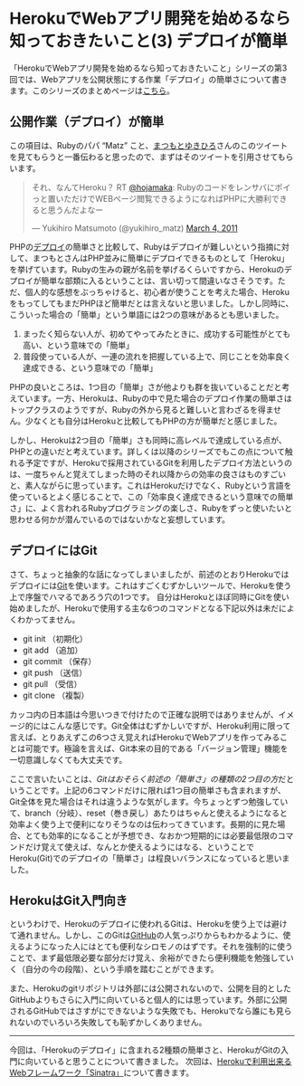 # <span>HerokuでWebアプリ開発を始めるなら</span><span>知っておきたいこと(3) デプロイが簡単</span>

「HerokuでWebアプリ開発を始めるなら知っておきたいこと」シリーズの第3回では、Webアプリを公開状態にする作業「デプロイ」の簡単さについて書きます。このシリーズのまとめページは[こちら](/2011/05/09/ruby-heroku-web-app-development-tips-matome)。

<!-- READMORE -->


## 公開作業（デプロイ）が簡単

この項目は、Rubyのパパ “Matz” こと、[まつもとゆきひろ](http://ja.wikipedia.org/wiki/%E3%81%BE%E3%81%A4%E3%82%82%E3%81%A8%E3%82%86%E3%81%8D%E3%81%B2%E3%82%8D)さんのこのツイートを見てもらうと一番伝わると思ったので、まずはそのツイートを引用させてもらいます。

<blockquote class="c-tweet"><p>それ、なんてHeroku？ RT <a href="https://twitter.com/hojamaka">@hojamaka</a>: Rubyのコードをレンサバにポイっと置いただけでWEBページ閲覧できるようになればPHPに大勝利できると思うんだよなー</p>&mdash; Yukihiro Matsumoto (@yukihiro_matz) <a href="https://twitter.com/yukihiro_matz/statuses/43532616317534208">March 4, 2011</a></blockquote>
<script async src="//platform.twitter.com/widgets.js" charset="utf-8"></script>

PHPの[デプロイ](http://e-words.jp/w/E38387E38397E383ADE382A4.html)の簡単さと比較して、Rubyはデプロイが難しいという指摘に対して、まつもとさんはPHP並みに簡単にデプロイできるものとして「Heroku」を挙げています。Rubyの生みの親が名前を挙げるくらいですから、Herokuのデプロイが簡単な部類に入るということは、言い切って間違いなさそうです。ただ、個人的な感想をぶっちゃけると、初心者が使うことを考えた場合、HerokuをもってしてもまだPHPほど簡単だとは言えないと思いました。しかし同時に、こういった場合の「簡単」という単語には2つの意味があるとも思いました。

1. まったく知らない人が、初めてやってみたときに、成功する可能性がとても高い、という意味での「簡単」
2. 普段使っている人が、一連の流れを把握している上で、同じことを効率良く達成できる、という意味での「簡単」

PHPの良いところは、1つ目の「簡単」さが他よりも群を抜いていることだと考えています。一方、Herokuは、Rubyの中で見た場合のデプロイ作業の簡単さはトップクラスのようですが、Rubyの外から見ると難しいと言わざるを得ません。少なくとも自分はHerokuと比較してもPHPの方が簡単だと感じました。

しかし、Herokuは2つ目の「簡単」さも同時に高レベルで達成している点が、PHPとの違いだと考えています。詳しくは以降のシリーズでもこの点について触れる予定ですが、Herokuで採用されているGitを利用したデプロイ方法というのは、一度ちゃんと覚えてしまった時のそれ以降からの効率の良さはものすごいと、素人ながらに思っています。これはHerokuだけでなく、Rubyという言語を使っているとよく感じることで、この「効率良く達成できるという意味での簡単さ」に、よく言われるRubyプログラミングの楽しさ、Rubyをずっと使いたいと思わせる何かが潜んでいるのではないかなと妄想しています。


## デプロイにはGit

さて、ちょっと抽象的な話になってしまいましたが、前述のとおりHerokuではデプロイには[Git](http://ja.wikipedia.org/wiki/Git)を使います。これはすごくむずかしいツールで、Herokuを使う上で序盤でハマるであろう穴の1つです。 自分はHerokuとほぼ同時にGitを使い始めましたが、Herokuで使用する主な6つのコマンドとなる下記以外は未だによくわかってません。

- git init （初期化）
- git add （追加）
- git commit （保存）
- git push （送信）
- git pull （受信）
- git clone （複製）

カッコ内の日本語は今思いつきで付けたので正確な説明ではありませんが、イメージ的にはこんな感じです。Git全体はむずかしいですが、Heroku利用に限って言えば、とりあえずこの6つさえ覚えればHerokuでWebアプリを作ってみることは可能です。極論を言えば、Git本来の目的である「バージョン管理」機能を一切意識しなくても大丈夫です。

ここで言いたいことは、*Gitはおそらく前述の「簡単さ」の種類の2つ目の方*だということです。上記の6コマンドだけに限れば1つ目の簡単さも含まれますが、Git全体を見た場合はそれは違うような気がします。今ちょっとずつ勉強していて、branch（分岐）、reset（巻き戻し）あたりはちゃんと使えるようになると効率よく使う上で便利になりそうなのは伝わってきています。長期的に見た場合、とても効率的になることが予想でき、なおかつ短期的には必要最低限のコマンドだけ覚えて使えば、なんとか使えるようにはなる、ということでHeroku(Git)でのデプロイの「簡単さ」は程良いバランスになっていると思いました。


## HerokuはGit入門向き

というわけで、Herokuのデプロイに使われるGitは、Herokuを使う上では避けて通れません。しかし、このGitは[GitHub](https://github.com/)の人気っぷりからもわかるように、使えるようになった人にはとても便利なシロモノのはずです。それを強制的に使うことで、まず最低限必要な部分だけ覚え、余裕ができたら便利機能を勉強していく（自分の今の段階）、という手順を踏むことができます。

また、Herokuのgitリポジトリは外部には公開されないので、公開を目的としたGitHubよりもさらに入門に向いていると個人的には思っています。外部に公開されるGitHubではさすがにできないような失敗でも、Herokuでなら誰にも見られないのでいろいろ失敗しても恥ずかしくありません。

* * *

今回は、「Herokuのデプロイ」に含まれる2種類の簡単さと、HerokuがGitの入門に向いていると思うことについて書きました。
次回は、[Herokuで利用出来るWebフレームワーク「Sinatra」](/2011/05/02/ruby-heroku-web-app-development-tips-4)について書きます。

